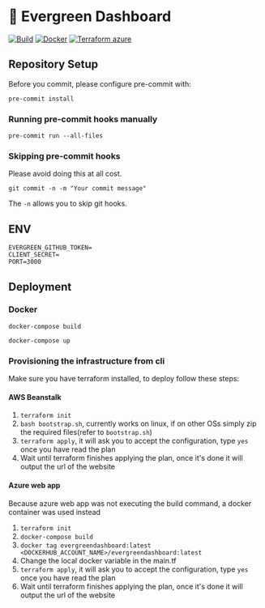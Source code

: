 # 🌲 Evergreen Dashboard

[![Build](https://github.com/ahm-monash/evergreen/actions/workflows/build.yml/badge.svg)](https://github.com/ahm-monash/evergreen/actions/workflows/build.yml)
[![Docker](https://github.com/ahm-monash/evergreen/actions/workflows/docker.yml/badge.svg)](https://github.com/ahm-monash/evergreen/actions/workflows/docker.yml)
[![Terraform azure](https://github.com/ahm-monash/evergreen/actions/workflows/terraform_azure.yml/badge.svg)](https://github.com/ahm-monash/evergreen/actions/workflows/terraform_azure.yml)

## Repository Setup

Before you commit, please configure pre-commit with:

`pre-commit install`

### Running pre-commit hooks manually

`pre-commit run --all-files`

### Skipping pre-commit hooks

Please avoid doing this at all cost.

`git commit -n -m "Your commit message"`

The `-n` allows you to skip git hooks.

## ENV

```
EVERGREEN_GITHUB_TOKEN=
CLIENT_SECRET=
PORT=3000
```
## Deployment

### Docker

`docker-compose build`

`docker-compose up`

### Provisioning the infrastructure from cli

Make sure you have terraform installed, to deploy follow these steps:

#### AWS Beanstalk

1. `terraform init`
2. `bash bootstrap.sh`, currently works on linux, if on other OSs simply zip the required files(refer to `bootstrap.sh`)
3. `terraform apply`, it will ask you to accept the configuration, type `yes` once you have read the plan
4. Wait until terraform finishes applying the plan, once it's done it will output the url of the website

#### Azure web app

Because azure web app was not executing the build command, a docker container was used instead

1. `terraform init`
2. `docker-compose build`
3. `docker tag evergreendashboard:latest <DOCKERHUB_ACCOUNT_NAME>/evergreendashboard:latest`
4. Change the local docker variable in the main.tf
5. `terraform apply`, it will ask you to accept the configuration, type `yes` once you have read the plan
6. Wait until terraform finishes applying the plan, once it's done it will output the url of the website
